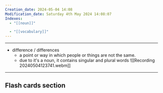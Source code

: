 ```yaml
---
Creation_date: 2024-05-04 14:08
Modification_date: Saturday 4th May 2024 14:08:07
Indexes:
  - "[[noun]]"

  - "[[vocabulary]]"
---
```


----

- difference / differences
	- a point or way in which people or things are not the same.
	- due to it's a noun, it contains singular and plural words
![[Recording 20240504123741.webm]]




















---
## Flash cards section
